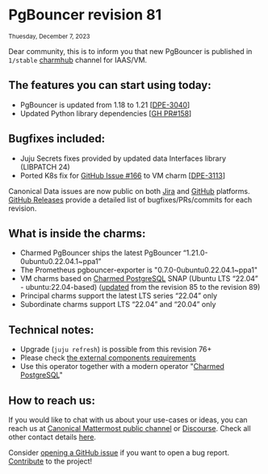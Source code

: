 # PgBouncer revision 81
<sub>Thuesday, December 7, 2023</sub>

Dear community, this is to inform you that new PgBouncer is published in `1/stable` [charmhub](https://charmhub.io/pgbouncer?channel=1/stable) channel for IAAS/VM.

## The features you can start using today:

* PgBouncer is updated from 1.18 to 1.21 [[DPE-3040](https://warthogs.atlassian.net/browse/DPE-3040)]
* Updated Python library dependencies [[GH PR#158](https://github.com/canonical/pgbouncer-k8s-operator/pull/158)]

## Bugfixes included:
* Juju Secrets fixes provided by updated data Interfaces library (LIBPATCH 24)
* Ported K8s fix for [GitHub Issue #166](https://github.com/canonical/pgbouncer-k8s-operator/issues/166) to VM charm [[DPE-3113](https://warthogs.atlassian.net/browse/DPE-3113)]

Canonical Data issues are now public on both [Jira](https://warthogs.atlassian.net/jira/software/c/projects/DPE/issues/) and [GitHub](https://github.com/canonical/pgbouncer-operator/issues) platforms.<br/>[GitHub Releases](https://github.com/canonical/pgbouncer-operator/releases) provide a detailed list of bugfixes/PRs/commits for each revision.


## What is inside the charms:

* Charmed PgBouncer ships the latest PgBouncer “1.21.0-0ubuntu0.22.04.1~ppa1”
* The Prometheus pgbouncer-exporter is "0.7.0-0ubuntu0.22.04.1~ppa1"
* VM charms based on [Charmed PostgreSQL](https://snapcraft.io/charmed-postgresql) SNAP (Ubuntu LTS “22.04” - ubuntu:22.04-based) ([updated](https://warthogs.atlassian.net/browse/DPE-3040) from the revision 85 to the revision 89)
* Principal charms support the latest LTS series “22.04” only
* Subordinate charms support LTS “22.04” and “20.04” only

## Technical notes:

* Upgrade (`juju refresh`) is possible from this revision 76+
* Please check [the external components requirements](/t/12307?channel=1/stable)
* Use this operator together with a modern operator "[Charmed PostgreSQL](https://charmhub.io/postgresql)"

## How to reach us:

If you would like to chat with us about your use-cases or ideas, you can reach us at [Canonical Mattermost public channel](https://chat.charmhub.io/charmhub/channels/data-platform) or [Discourse](https://discourse.charmhub.io/). Check all other contact details [here](/t/TODO).

Consider [opening a GitHub issue](https://github.com/canonical/pgbouncer-operator/issues) if you want to open a bug report.<br/>[Contribute](https://github.com/canonical/pgbouncer-operator/blob/main/CONTRIBUTING.md) to the project!